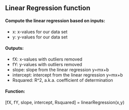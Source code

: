 ## Linear Regression function
#### Compute the linear regression based on inputs:
* x: x-values for our data set
* y: y-values for our data set
#### Outputs:
* fX: x-values with outliers removed
* fY: y-values with outliers removed
* slope: slope from the linear regression y=mx+b
* intercept: intercept from the linear regression y=mx+b
* Rsquared: R^2, a.k.a. coefficient of determination
#### Function:
[fX, fY, slope, intercept, Rsquared] = linearRegression(x,y)
